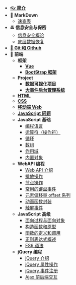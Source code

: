 - [👓 **简介**](./README.md)
- 📝 **MarkDown**
  - [速查表](./MarkDown/MarkDown.md)
- 🚔 **信息安全与保密**
  - [信息安全概论](./信息安全与保密/信息安全概论.md)
  - [底层数据恢复](./信息安全与保密/底层数据恢复.md)
- [🤖 **Git 和 Github**](./Git/git.md)
- 🚀 **前端**
  - **框架**
    - [**Vue**](./大前端/Vue框架/vue.md)
    - [**BootStrap 框架**](./大前端/BootStrap.md)
  - **Project**
    - [**数据可视化项目**](./大前端/04-数据可视化项目/数据可视化.md)
    - [**大事件后台管理系统**](./大前端/06-大事件后台管理系统/大事件后台管理系统.md)
  - [**HTML**](./大前端/html.md)
  - [**CSS**](./大前端/css.md)
  - [**移动端 Web**](./大前端/移动web.md)
  - [**JavaScript 问题**](./大前端/JsQuestion.md)
  - **JavaScript 基础**
    - [编程语言](./大前端/01-JavaScript基础/01/1.md)
    - [运算符（操作符）](./大前端/01-JavaScript基础/02/1.md)
    - [循环](./大前端/01-JavaScript基础/03/1.md)
    - [数组](./大前端/01-JavaScript基础/04/1.md)
    - [作用域](./大前端/01-JavaScript基础/05/1.md)
    - [内置对象](./大前端/01-JavaScript基础/06/1.md)
  - **WebAPI 编程**
    - [Web API 介绍](./大前端/02-WebAPI编程/01/1.md)
    - [排他操作](./大前端/02-WebAPI编程/02/1.md)
    - [节点操作](./大前端/02-WebAPI编程/03/1.md)
    - [常用的键盘事件](./大前端/02-WebAPI编程/04/1.md)
    - [元素偏移量 offset 系列](./大前端/02-WebAPI编程/05/1.md)
    - [动画函数封装](./大前端/02-WebAPI编程/06/1.md)
    - [触屏事件](./大前端/02-WebAPI编程/07/1.md)
  - **JavaScript 高级**
    - [面向过程与面向对象](./大前端/05-JavaScript%20高级/01/1.md)
    - [构造函数和原型](./大前端/05-JavaScript%20高级/02/1.md)
    - [函数的定义和调用](./大前端/05-JavaScript%20高级/03/1.md)
    - [正则表达式概述](./大前端/05-JavaScript%20高级/04/1.md)
    - [ES6 语法](./大前端/05-JavaScript%20高级/05/1.md)
  - **jQuery 编程**
    - [jQuery 介绍](./大前端/03-jQuery编程/01/1.md)
    - [jQuery 属性操作](./大前端/03-jQuery编程/02/1.md)
    - [jQuery 事件注册](./大前端/03-jQuery编程/03/1.md)
    - [Ajax 前后端交互](./大前端/03-jQuery编程/04/ajax.md)
